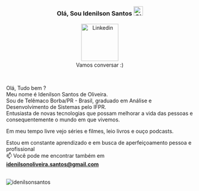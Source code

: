 <h3 align="center">Olá, Sou Idenilson Santos <img alt="Oi Sou Idenilson!" width="25px" src="https://camo.githubusercontent.com/35d3d11359a49bf12aebb834cc13fd81b95eff4e/68747470733a2f2f6d656469612e67697068792e636f6d2f6d656469612f6876524a434c467a6361737252346961377a2f67697068792e676966"/></h3>

<p align="center">
<a href="https://www.linkedin.com/in/idenilsonoliveiradv/" target="blank" alt="linkedin"><img align="center" style="margin: 2px" width="100px" alt="Linkedin" src="https://img.shields.io/badge/Linkedin-%230077B5.svg?&style=flat-square&logo=linkedin&logoColor=white" /></a> 
</br>Vamos conversar :)
</p>

</br>

Olá, Tudo bem ?<br>
Meu nome é Idenilson Santos de Oliveira.
<br>
Sou de Telêmaco Borba/PR - Brasil, graduado em Análise e Desenvolvimento de Sistemas pelo IFPR.<br>
Entusiasta de novas tecnologias que possam melhorar a vida das pessoas e consequentemente o mundo em que vivemos.

Em meu tempo livre vejo séries e  filmes, leio livros e ouço podcasts.

Estou em constante aprendizado e em busca de aperfeiçoamento pessoa e profissional <br>
📫 Você pode me encontrar também em **idenilsonoliveira.santos@gmail.com** <br><br>

<p align="center">
<img align="left" src="https://github-readme-stats.vercel.app/api?username=idenilsonsantos&show_icons=true" alt="idenilsonsantos" />
</p>
